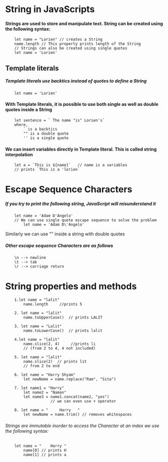 # String in JavaScripts
#### Strings are used to store and manipulate text. String can be created using the following syntax:
        let name = "Lorien" // creates a String
        name.length // This property prints length of the String
        // Strings can also be created using single quotes
        let name = 'Lorien'

## Template literals
##### Template literals use backtics instead of quotes to define a String
        let name = 'Lorien'

#### With Template literals, it is possible to use both single as well as double quotes inside a String
        let sentence = ` The name "is" Lorien's`
        where,
            ` is a backtics
            "" is a double quote
            '' is a single quote

#### We can insert variables directly in Template literal. This is called string interpolation
        let a = `This is ${name}`   // name is a variables
        // prints `This is a 'lorien`

# Escape Sequence Characters
##### If you try to print the following string, JavaScript will misunderstand it
        let name = 'Adam D'Angelo'
        // We can use single quote escape sequence to solve the problem
            let name = 'Adam D\'Angelo'

Similarly we can use \"" inside a string with double quotes
##### Other escape sequence Characters are as follows
        \n --> newline
        \t --> tab
        \r --> carriage return

# String properties and methods
        1.let name = "lalit"
            name.length     //prints 5
        
        2. let name = "lalit"
            name.toUpperCase()  // prints LALIT

        3. let name = "Lalit"
            name.toLowerCase()  // prints lalit
        
        4.let name = "lalit"
            name.slice(2, 4)     //prints li
            // (from 2 to 4, 4 not included)
        
        5. let name = "lalit"
            name.slice(2)  // prints lit
            // from 2 to end

        6. let name = "Harry Shyam"
            let newName = name.replace("Ram", "Sita")

        7. let name1 = "Harry"
            let name2 = "Naman"
            let name3 = name1.concat(name2, "yes")
                        // we can even use + operator
        
        8. let name = "     Harry   "
            let newName = name.trim() // removes whitespaces

###### Strings are immutable inorder to access the Character at an index we use the following syntax:
        let name = "    Harry "
            name[0] // prints H
            name[1] // prints a

